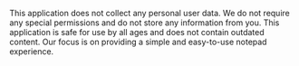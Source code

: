 This application does not collect any personal user data. We do not require any special permissions and do not store any information from you. This application is safe for use by all ages and does not contain outdated content. Our focus is on providing a simple and easy-to-use notepad experience.
